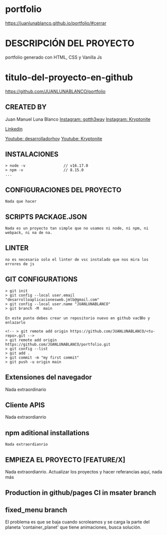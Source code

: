 # portfolio

  https://juanlunablanco.github.io/portfolio/#cerrar

# DESCRIPCIÓN DEL PROYECTO
  portfolio generado con HTML, CSS y Vanilla Js
# titulo-del-proyecto-en-github

  https://github.com/JUANLUNABLANCO/portfolio

## CREATED BY

Juan Manuel Luna Blanco
[Instagram: gotth3way](https://www.instagram.com/gotth3way.apis/)
[Instagram: Kryptonite](https://www.instagram.com/kryptonite.original/)

[Linkedin](https://www.linkedin.com/in/juan-manuel-luna-blanco-180a1570/)

[Youtube: desarrolladorhoy](https://www.youtube.com/channel/UCSEwIRkDJxLkbvKHOAcw_Xw)
[Youtube: Kryptonite](https://www.youtube.com/channel/UCSEwIRkDJxLkbvKHOAcw_Xw)

## INSTALACIONES

	> node -v                 // v16.17.0
	> npm -v                  // 8.15.0
	...
	
## CONFIGURACIONES DEL PROYECTO

	Nada que hacer
	
## SCRIPTS PACKAGE.JSON

	Nada es un proyecto tan simple que no usamos ni node, ni npm, ni webpack, ni na de na.
	
## LINTER

	no es necesario solo el linter de vsc instalado que nos mira los errores de js
	
## GIT CONFIGURATIONS

	> git init
	> git config --local user.email "desarrolloaplicacionesweb.jmlb@gmail.com"
	> git config --local user.name "JUANLUNABLANCO"
	> git branch -M  main

	En este punto debes crear un repositorio nuevo en github vac铆o y enlazarlo

	<!-- > git remote add origin https://github.com/JUANLUNABLANCO/<tu-repo>.git -->
	> git remote add origin https://github.com/JUANLUNABLANCO/portfolio.git
	> git config --list
	> git add .
	> git commit -m "my first commit"
	> git push -u origin main
	
## Extensiones del navegador

  Nada extraordinario

## Cliente APIS

  Nada extraordianrio
	
## npm aditional installations

	Nada extraordianrio

## EMPIEZA EL PROYECTO [FEATURE/X]

  Nada extraordianrio. Actualizar los proyectos y hacer referancias aquí, nada más

## Production in github/pages CI in msater branch

## fixed_menu branch

El problema es que se baja cuando scroleamos y se carga la parte del planeta 'container_planet' que tiene animaciones, busca solución.


